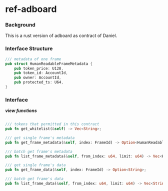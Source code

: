 # ref-adboard

### Background

This is a rust version of adboard as contract of Daniel.


### Interface Structure

```rust
/// metadata of one frame
pub struct HumanReadableFrameMetadata {
    pub token_price: U128,
    pub token_id: AccountId,
    pub owner: AccountId,
    pub protected_ts: U64,
}

```

### Interface

***view functions***  
```rust

/// tokens that permitted in this contract
pub fn get_whitelist(&self) -> Vec<String>;

/// get single frame's metadata
pub fn get_frame_metadata(&self, index: FrameId) -> Option<HumanReadableFrameMetadata>;

/// batch get frame's metadata
pub fn list_frame_metadata(&self, from_index: u64, limit: u64) -> Vec<HumanReadableFrameMetadata>;

/// get single frame's data
pub fn get_frame_data(&self, index: FrameId) -> Option<String>;

/// batch get frame's data
pub fn list_frame_data(&self, from_index: u64, limit: u64) -> Vec<String>;

```
